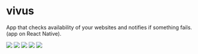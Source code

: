 # vivus
App that checks availability of your websites and notifies if something fails. (app on React Native).

![](https://github.com/Guseyn/vivus/blob/master/1.jpg?raw=true)
![](https://github.com/Guseyn/vivus/blob/master/2.jpg?raw=true)
![](https://github.com/Guseyn/vivus/blob/master/3.jpg?raw=true)
![](https://github.com/Guseyn/vivus/blob/master/4.jpg?raw=true)
![](https://github.com/Guseyn/vivus/blob/master/5.jpg?raw=true)

